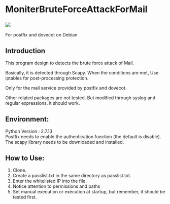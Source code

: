 # MoniterBruteForceAttackForMail
<h3><img  src="https://img.shields.io/github/license/EKOISMYLOVE/MoniterBruteForceAttackForMail"/></h3>
For postfix and dovecot on Debian


Introduction
-------
This program design to detects the brute force attack of Mail.

Basically, it is detected through Scapy. When the conditions are met, Use iptables for post-processing protection.

Only for the mail service provided by postfix and dovecot.

Other related packages are not tested.
But modified through syslog and regular expressions. it should work.

Environment:
-------
Python Version : 2.7.13  
Postfix needs to enable the authentication function (the default is disable).  
The scapy library needs to be downloaded and installed.

How to Use:
-------------
1. Clone.
2. Create a passlist.txt in the same directory as passlist.txt.
3. Enter the whitelisted IP into the file.
4. Notice attention to permissions and paths
5. Set manual execution or execution at startup, but remember,  it should be tested first.
